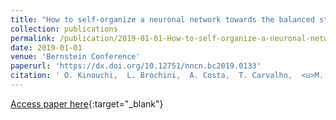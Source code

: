 ```yaml
---
title: "How to self-organize a neuronal network towards the balanced state?"
collection: publications
permalink: /publication/2019-01-01-How-to-self-organize-a-neuronal-network-towards-the-balanced-state
date: 2019-01-01
venue: 'Bernstein Conference'
paperurl: 'https://dx.doi.org/10.12751/nncn.bc2019.0133'
citation: ' O. Kinouchi,  L. Brochini,  A. Costa,  T. Carvalho,  <u>M. Girardi-Schappo</u>, &quot;How to self-organize a neuronal network towards the balanced state?.&quot; Bernstein Conference, 2019.'
---
```

[Access paper here](https://dx.doi.org/10.12751/nncn.bc2019.0133){:target="_blank"}

